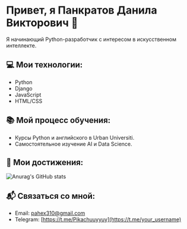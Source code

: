 # Привет, я Панкратов Данила Викторович 👋

Я начинающий Python-разработчик с интересом в искусственном интеллекте.

## 💻 Мои технологии:
- Python
- Django
- JavaScript
- HTML/CSS

## 📚 Мой процесс обучения:
- Курсы Python и английского в Urban Universiti.
- Самостоятельное изучение AI и Data Science.

## 🚀 Мои достижения:
![Anurag's GitHub stats](https://github-readme-stats.vercel.app/api?username=danilavak&show_icons=true&count_private=true)

## 📬 Связаться со мной:
- Email: pahex310@gmail.com
- Telegram: [https://t.me/Pikachuuyyuy](https://t.me/your_username)

<!-- ## 🌐 Мои проекты:
- [Проект 1](https://github.com/username/project1)
- [Проект 2](https://github.com/username/project2) -->
